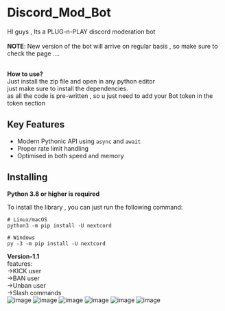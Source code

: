 # Discord_Mod_Bot
HI guys , Its a PLUG-n-PLAY discord moderation bot <br>
<br>
**NOTE**:  New version of the bot will arrive on regular basis , so make sure to check the page ....<br>
<br>

**How to use?**<br>
Just install the zip file and open in any python editor<br>
just make sure to install the dependencies.<br>
as all the code is pre-written , so u just need to add your Bot token in the token section<br>



Key Features
-------------

- Modern Pythonic API using ``async`` and ``await``
- Proper rate limit handling
- Optimised in both speed and memory

Installing
----------

**Python 3.8 or higher is required**

To install the library , you can just run the following command:



    # Linux/macOS
    python3 -m pip install -U nextcord

    # Windows
    py -3 -m pip install -U nextcord
    
**Version-1.1**<br>
features:<br>
->KICK user<br>
->BAN user<br>
->Unban user<br>
->Slash commands<br>
![image](https://github.com/PraneetBose/Discord_Mod_Bot/assets/94593299/d037a72d-7084-407c-bccd-09ffcc62ca62)
![image](https://github.com/PraneetBose/Discord_Mod_Bot/assets/94593299/f9822135-c4da-40f7-8d9d-5fa7f61c63bf)
![image](https://github.com/PraneetBose/Discord_Mod_Bot/assets/94593299/4b717bdf-5948-454e-9bd0-e58920663ac4)
![image](https://github.com/PraneetBose/Discord_Mod_Bot/assets/94593299/e3a1a545-923a-4630-97b8-0d9dff23f770)
![image](https://github.com/PraneetBose/Discord_Mod_Bot/assets/94593299/8b2230a8-b1a7-446b-b8f1-4d41859eb61a)
![image](https://github.com/PraneetBose/Discord_Mod_Bot/assets/94593299/afaabc7b-a192-49c0-81ba-e83ce513eece)



